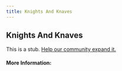 ```yaml
---
title: Knights And Knaves
---
```


## Knights And Knaves

This is a stub. [Help our community expand it.](https://github.com/freeCodeCamp/guide-articles/tree/master/articles/Logic/Knights-And-Knaves/index.md)

<!-- The article goes here, in GitHub-flavored Markdown. Feel free to add YouTube videos, images, and CodePen/JSBin embeds  -->

#### More Information:
<!-- Please add any articles you think might be helpful to read before writing the article -->


